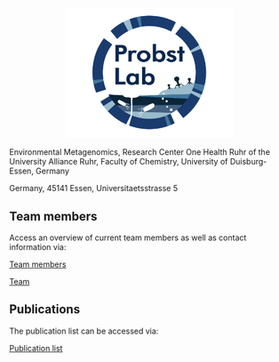 <p align="center">
<img src="./docs/assets/Probst_Lab_Logo_transparent.png" width="300" alt='logo' />


</p>

Environmental Metagenomics, Research Center One Health Ruhr of the University Alliance Ruhr, Faculty of Chemistry, University of Duisburg-Essen, Germany

Germany, 45141 Essen, Universitaetsstrasse 5

## Team members

Access an overview of current team members as well as contact information via:

[Team members](teammembers.md )

[Team](https://ProbstLab.github.io/Lab_homepage/teammembers )



## Publications

The publication list can be accessed via:

[Publication list](publications.md)
